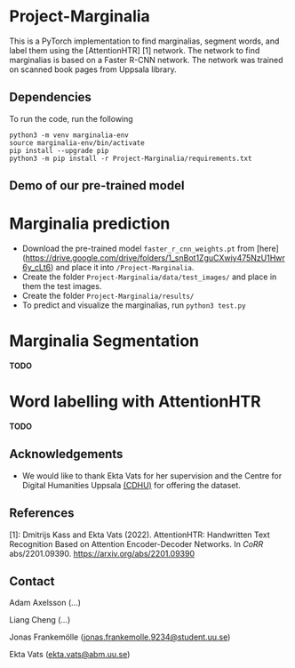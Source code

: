 # Project-Marginalia

This is a PyTorch implementation to find marginalias, segment words, and label them using the [AttentionHTR] [1] network. The network to find marginalias is based on a Faster R-CNN network. The network was trained on scanned book pages from Uppsala library.  

## Dependencies 

To run the code, run the following

```
python3 -m venv marginalia-env
source marginalia-env/bin/activate
pip install --upgrade pip
python3 -m pip install -r Project-Marginalia/requirements.txt
```


## Demo of our pre-trained model

# Marginalia prediction
* Download the pre-trained model `faster_r_cnn_weights.pt` from [here] (https://drive.google.com/drive/folders/1_snBot1ZguCXwiy475NzU1Hwr6y_cLt6) and place it into `/Project-Marginalia`.
* Create the folder `Project-Marginalia/data/test_images/` and place in them the test images.
* Create the folder `Project-Marginalia/results/`
* To predict and visualize the marginalias, run ```python3 test.py```

# Marginalia Segmentation
**TODO**

# Word labelling with AttentionHTR
**TODO**


## Acknowledgements
* We would like to thank Ekta Vats for her supervision and the Centre for Digital Humanities Uppsala [(CDHU)](https://www.abm.uu.se/cdhu-eng) for offering the dataset.

## References
[1]: Dmitrijs Kass and Ekta Vats (2022). AttentionHTR: Handwritten Text Recognition Based on Attention Encoder-Decoder Networks. In *CoRR* abs/2201.09390. https://arxiv.org/abs/2201.09390

## Contact

Adam Axelsson (...)

Liang Cheng (...)

Jonas Frankemölle (jonas.frankemolle.9234@student.uu.se)

Ekta Vats (ekta.vats@abm.uu.se)
